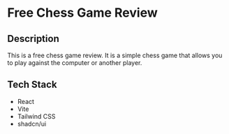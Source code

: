 # Free Chess Game Review

## Description

This is a free chess game review. It is a simple chess game that allows you to play against the computer or another player.

## Tech Stack

- React
- Vite
- Tailwind CSS
- shadcn/ui
